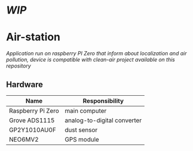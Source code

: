 # _WIP_
# Air-station 
_Application run on raspberry PI Zero that inform about localization and 
air pollution, device is compatible with clean-air project available on this repository_


## Hardware
| Name  | Responsibility |
| ------------- | ------------- |
| Raspberry Pi Zero  | main computer |
| Grove ADS1115  | analog-to-digital converter  |
| GP2Y1010AU0F | dust sensor |
| NEO6MV2 | GPS module |


